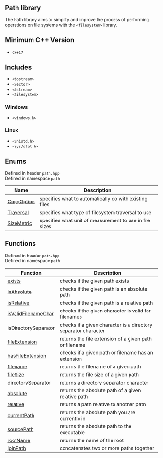 ## Path library
The Path library aims to simplify and improve the process of performing operations on file systems with the `<filesystem>` library.

## Minimum C++ Version
- `C++17`

## Includes
- `<iostream>`
- `<vector>`
- `<fstream>`
- `<filesystem>`
### Windows
- `<windows.h>`
### Linux
- `<unistd.h>`
- `<sys/stat.h>`

## Enums
Defined in header `path.hpp` \
Defined in namespace `path`

| Name | Description |
| --- | --- |
| [CopyOption](Enums/CopyOption.md) | specifies what to automatically do with existing files |
| [Traversal](Enums/Traversal.md) | specifies what type of filesystem traversal to use |
| [SizeMetric](Enums/SizeMetric.md) | specifies what unit of measurement to use in file sizes |

## Functions
Defined in header `path.hpp` \
Defined in namespace `path`

| Function | Description |
| --- | --- |
| [exists](Functions/exists.md) | checks if the given path exists |
| [isAbsolute](Functions/isAbsolute.md) | checks if the given path is an absolute path |
| [isRelative](Functions/isRelative.md) | checks if the given path is a relative path |
| [isValidFilenameChar](Functions/isValidFilenameChar.md) | checks if the given character is valid for filenames |
| [isDirectorySeparator](Functions/isDirectorySeparator.md) | checks if a given character is a directory separator character |
| [fileExtension](Functions/fileExtension.md) | returns the file extension of a given path or filename |
| [hasFileExtension](Functions/hasFileExtension.md) | checks if a given path or filename has an extension |
| [filename](Functions/filename.md) | returns the filename of a given path |
| [fileSize](Functions/fileSize.md) | returns the file size of a given path |
| [directorySeparator](Functions/directorySeparator.md) | returns a directory separator character |
| [absolute](Functions/absolute.md) | returns the absolute path of a given relative path |
| [relative](Functions/relative.md) | returns a path relative to another path |
| [currentPath](Functions/currentPath.md) | returns the absolute path you are currently in |
| [sourcePath](Functions/sourcePath.md) | returns the absolute path to the executable |
| [rootName](Functions/rootName.md) | returns the name of the root |
| [joinPath](Functions/joinPath.md) | concatenates two or more paths together |






